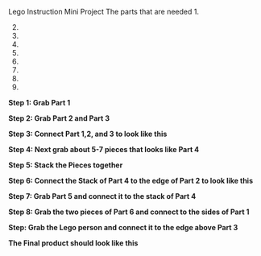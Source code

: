 Lego Instruction Mini Project
The parts that are needed
1.

2.

3.

4.

5.

6.

7.

8.

9.

**Step 1: Grab Part 1**

**Step 2: Grab Part 2 and Part 3**

**Step 3: Connect Part 1,2, and 3 to look like this**

**Step 4: Next grab about 5-7 pieces that looks like Part 4**

**Step 5: Stack the Pieces together**

**Step 6: Connect the Stack of Part 4 to the edge of Part 2 to look like this**

**Step 7: Grab Part 5 and connect it to the stack of Part 4**

**Step 8: Grab the two pieces of Part 6 and connect to the sides of Part 1**

**Step: Grab the Lego person and connect it to the edge above Part 3**

**The Final product should look like this**

